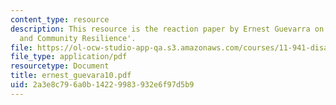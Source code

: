 ```yaml
---
content_type: resource
description: This resource is the reaction paper by Ernest Guevarra on the topic 'Governance
  and Community Resilience'.
file: https://ol-ocw-studio-app-qa.s3.amazonaws.com/courses/11-941-disaster-vulnerability-and-resilience-spring-2005/2a3e8c796a0b14229983932e6f97d5b9_ernest_guevara10.pdf
file_type: application/pdf
resourcetype: Document
title: ernest_guevara10.pdf
uid: 2a3e8c79-6a0b-1422-9983-932e6f97d5b9
---
```

